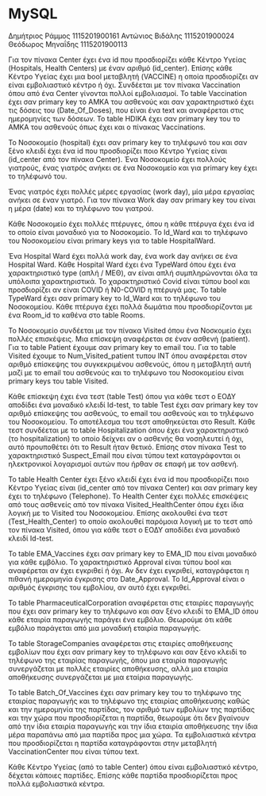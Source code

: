 # MySQL
Δημήτριος Ράμμος 1115201900161
Αντώνιος Βιδάλης 1115201900024
Θεόδωρος Μηναΐδης 1115201900113

Για τον πίνακα Center έχει ένα id που προσδιορίζει κάθε Κέντρο Υγείας (Hospitals, 
Health Centers) με έναν αριθμό (id_center). Επίσης κάθε Κέντρο Υγείας έχει μια 
bool μεταβλητή (VACCINE) η οποία προσδιορίζει αν είναι εμβολιαστικό κέντρο ή όχι.
Συνδέεται με τον πίνακα Vaccination όπου από ένα Center γίνονται πολλοί εμβολιασμοί.
Το table Vaccination έχει σαν primary key το ΑΜΚΑ του ασθενούς και σαν χαρακτηριστικό 
έχει τις δόσεις του (Date_Of_Doses), που είναι ένα text και αναφέρεται στις ημερομηνίες 
των δόσεων. Το table HDIKA έχει σαν primary key του το ΑΜΚΑ του ασθενούς όπως έχει και ο 
πίνακας Vaccinations.

Το Νοσοκομείο (hospital) έχει σαν primary key το τηλέφωνό του και σαν ξένο κλειδί
έχει ένα id που προσδιορίζει ποιο Κέντρο Υγείας είναι (id_center από τον πίνακα Center).
Ένα Νοσοκομείο έχει πολλούς γιατρούς, ένας γιατρός ανήκει σε ένα Νοσοκομείο και για primary key 
έχει το τηλέφωνό του.

Ένας γιατρός έχει πολλές μέρες εργασίας (work day), μία μέρα εργασίας ανήκει σε έναν γιατρό. 
Για τον πίνακα Work day σαν primary key του είναι η μέρα (date) και το τηλέφωνο του γιατρού.

Κάθε Νοσοκομείο έχει πολλές πτέρυγες, όπου η κάθε πτέρυγα έχει ένα id το οποίο είναι μοναδικό
για το Νοσοκομείο. Το Id_Ward και το τηλέφωνο του Νοσοκομείου είναι primary keys για το table 
HospitalWard. 

Ένα Hospital Ward έχει πολλά work day, ένα work day ανήκει σε ένα Hospital Ward.
Κάθε Hospital Ward έχει ένα TypeWard όπου έχει ένα χαρακτηριστικό type (απλή / ΜΕΘ), αν είναι 
απλή συμπληρώνονται όλα τα υπόλοιπα χαρακτηριστικά. Το χαρακτηριστικό Covid είναι τύπου bool και 
προσδιορίζει αν είναι COVID ή N0-COVID η πτέρυγά μας. Το table TypeWard έχει σαν primary key 
το Id_Ward και το τηλέφωνο του Νοσοκομείου. Κάθε πτέρυγα έχει πολλά δωμάτια που προσδιορίζονται 
με ένα Room_id το καθένα στο table Rooms. 

Το Νοσοκομείο συνδέεται με τον πίνακα Visited όπου ένα Νοσκομείο έχει πολλές επισκέψεις. Μια επίσκεψη 
αναφέρεται σε έναν ασθενή (patient). Για το table Patient έχουμε σαν primary key το email του.
Για το table Visited έχουμε το Num_Visited_patient τυπου INT όπου αναφέρεται στον αριθμό επίσκεψης του 
συγκεκριμένου ασθενούς, όπου η μεταβλητή αυτή μαζί με το email του ασθενούς και το τηλέφωνο του 
Νοσοκομείου είναι primary keys του table Visited.

Κάθε επίσκεψη έχει ένα τεστ (table Test) όπου για κάθε τεστ ο ΕΟΔΥ αποδίδει ένα μοναδικό κλειδί Id-test, 
το table Test έχει σαν primary key τον αριθμό επίσκεψης του ασθενούς, το email του ασθενούς και το 
τηλέφωνο του Νοσοκομείου. Το αποτέλεσμα του τεστ αποθηκεύεται στο Result. Κάθε τεστ συνδέεται με το 
table Hospitalization όπου έχει ένα χαρακτηριστικό (το hospitalization) το οποίο δείχνει αν ο ασθενής
θα νοσηλευτεί ή όχι, αυτό προυποθέτει ότι το Result ήταν θετικό. Επίσης στον πίνακα Test το 
χαρακτηριστικό Suspect_Email που είναι τύπου text καταγράφονται οι ηλεκτρονικοί λογαρισμοί αυτών που 
ήρθαν σε επαφή με τον ασθενή.

Το table Health Center έχει ξένο κλειδί έχει ένα id που προσδιορίζει ποιο Κέντρο Υγείας είναι 
(id_center από τον πίνακα Center) και σαν primary key έχει το τηλέφωνο (Telephone). To Health Center 
έχει πολλές επισκέψεις από τους ασθενείς από τον πίνακα Visited_HealthCenter όπου έχει ίδια λογική 
με το Visited του Νοσοκομείου. Επίσης ακολουθεί ένα τεστ (Test_Health_Center) το οποίο ακολουθεί 
παρόμοια λογική με το τεστ από τον πίνακα Visited, όπου για κάθε τεστ ο ΕΟΔΥ αποδίδει ένα μοναδικό κλειδί 
Id-test.

Το table EMA_Vaccines έχει σαν primary key το EMA_ID που είναι μοναδικό για κάθε εμβόλιο. Το
χαρακτηριστικό Approval είναι τύπου bool και αναφέρεται αν έχει εγκριθεί ή όχι. Αν δεν έχει 
εγκριθεί, καταγράφεται η πιθανή ημερομηνία έγκρισης στο Date_Approval. Το Id_Approval είναι ο αριθμός 
έγκρισης του εμβολίου, αν αυτό έχει εγκριθεί. 

Το table PharmaceuticalCorporation αναφέρεται στις εταιρίες παραγωγής που έχει σαν primary key το 
τηλέφωνο και σαν ξένο κλειδί το EMA_ID όπου κάθε εταιρία παραγωγής παράγει ένα εμβόλιο. Θεωρούμε ότι 
κάθε εμβόλιο παράγεται από μια μοναδική εταιρία παραγωγής.

Το table StorageCompanies αναφέρεται στις εταιρίες αποθήκευσης εμβολίων που έχει σαν primary key το
τηλέφωνο και σαν ξένο κλειδί το τηλέφωνο της εταιρίας παραγωγής, όπου μια εταιρία παραγωγής συνεργάζεται
με πολλές εταιρίες αποθήκευσης, αλλά μια εταιρία αποθήκευσης συνεργάζεται με μια εταίρια παραγωγής.

Το table Batch_Of_Vaccines έχει σαν primary key του το τηλέφωνο της εταιρίας παραγωγής και το τηλέφωνο 
της εταιρίας αποθήκευσης καθώς και την ημερομηνία της παρτίδας, τον αριθμό των εμβολίων της παρτίδας 
και την χώρα που προσδιορίζεται η παρτίδα, θεωρούμε ότι δεν βγαίνουν από την ίδια εταιρία παραγωγής και
την ίδια εταιρία αποθήκευσης την ίδια μέρα παραπάνω από μια παρτίδα προς μια χώρα. Τα εμβολιαστικά κέντρα
που προσδιορίζεται η παρτίδα καταγράφονται στην μεταβλητή VaccinationCenter που είναι τύπου text. 

Κάθε Κέντρο Υγείας (από το table Center) όπου είναι εμβολιαστικό κέντρο, δέχεται κάποιες παρτίδες. 
Επίσης κάθε παρτίδα προσδιορίζεται προς πολλά εμβολιαστικά κέντρα.